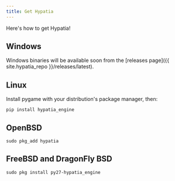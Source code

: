 ```yaml
---
title: Get Hypatia
---
```


Here's how to get Hypatia!

## Windows

Windows binaries will be available soon from the [releases page]({{ site.hypatia_repo }}/releases/latest).

## Linux

Install pygame with your distribution's package manager, then:

```
pip install hypatia_engine
```

## OpenBSD

```
sudo pkg_add hypatia
```

## FreeBSD and DragonFly BSD

```
sudo pkg install py27-hypatia_engine
```
